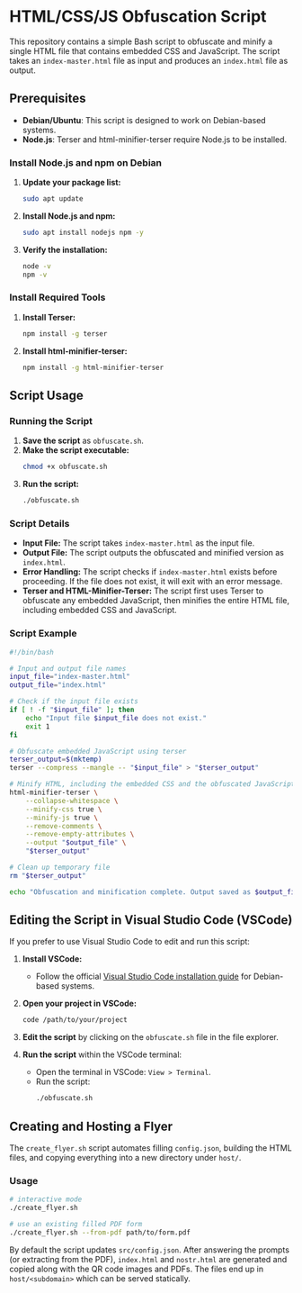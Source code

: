 # HTML/CSS/JS Obfuscation Script

This repository contains a simple Bash script to obfuscate and minify a single HTML file that contains embedded CSS and JavaScript. The script takes an `index-master.html` file as input and produces an `index.html` file as output.

## Prerequisites

- **Debian/Ubuntu**: This script is designed to work on Debian-based systems.
- **Node.js**: Terser and html-minifier-terser require Node.js to be installed.

### Install Node.js and npm on Debian

1. **Update your package list:**
   ```bash
   sudo apt update
   ```

2. **Install Node.js and npm:**
   ```bash
   sudo apt install nodejs npm -y
   ```

3. **Verify the installation:**
   ```bash
   node -v
   npm -v
   ```

### Install Required Tools

1. **Install Terser:**
   ```bash
   npm install -g terser
   ```

2. **Install html-minifier-terser:**
   ```bash
   npm install -g html-minifier-terser
   ```

## Script Usage

### Running the Script

1. **Save the script** as `obfuscate.sh`.
2. **Make the script executable:**
   ```bash
   chmod +x obfuscate.sh
   ```
3. **Run the script:**
   ```bash
   ./obfuscate.sh
   ```

### Script Details

- **Input File:** The script takes `index-master.html` as the input file.
- **Output File:** The script outputs the obfuscated and minified version as `index.html`.
- **Error Handling:** The script checks if `index-master.html` exists before proceeding. If the file does not exist, it will exit with an error message.
- **Terser and HTML-Minifier-Terser:** The script first uses Terser to obfuscate any embedded JavaScript, then minifies the entire HTML file, including embedded CSS and JavaScript.

### Script Example

```bash
#!/bin/bash

# Input and output file names
input_file="index-master.html"
output_file="index.html"

# Check if the input file exists
if [ ! -f "$input_file" ]; then
    echo "Input file $input_file does not exist."
    exit 1
fi

# Obfuscate embedded JavaScript using terser
terser_output=$(mktemp)
terser --compress --mangle -- "$input_file" > "$terser_output"

# Minify HTML, including the embedded CSS and the obfuscated JavaScript
html-minifier-terser \
    --collapse-whitespace \
    --minify-css true \
    --minify-js true \
    --remove-comments \
    --remove-empty-attributes \
    --output "$output_file" \
    "$terser_output"

# Clean up temporary file
rm "$terser_output"

echo "Obfuscation and minification complete. Output saved as $output_file."
```

## Editing the Script in Visual Studio Code (VSCode)

If you prefer to use Visual Studio Code to edit and run this script:

1. **Install VSCode:**
   - Follow the official [Visual Studio Code installation guide](https://code.visualstudio.com/docs/setup/linux) for Debian-based systems.

2. **Open your project in VSCode:**
   ```bash
   code /path/to/your/project
   ```

3. **Edit the script** by clicking on the `obfuscate.sh` file in the file explorer.

4. **Run the script** within the VSCode terminal:
   - Open the terminal in VSCode: `View > Terminal`.
   - Run the script:
     ```bash
     ./obfuscate.sh
     ```
## Creating and Hosting a Flyer

The `create_flyer.sh` script automates filling `config.json`, building the HTML files, and copying everything into a new directory under `host/`.

### Usage

```bash
# interactive mode
./create_flyer.sh

# use an existing filled PDF form
./create_flyer.sh --from-pdf path/to/form.pdf
```

By default the script updates `src/config.json`. After answering the prompts (or extracting from the PDF), `index.html` and `nostr.html` are generated and copied along with the QR code images and PDFs. The files end up in `host/<subdomain>` which can be served statically.
